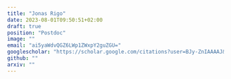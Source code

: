```yaml
---
title: "Jonas Rigo"
date: 2023-08-01T09:50:51+02:00
draft: true
position: "Postdoc"
image: ""
email: "ai5yaWdvQGZ6LWp1ZWxpY2guZGU="
googlescholar: "https://scholar.google.com/citations?user=BJy-ZnIAAAAJ&hl=de&oi=ao"
github: ""
arxiv: ""
---
```

